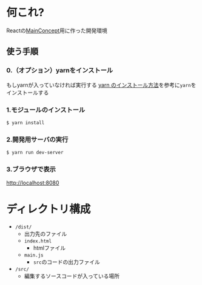# 何これ? 
Reactの[MainConcept](https://ja.reactjs.org/docs/hello-world.html)用に作った開発環境

## 使う手順

### 0.（オプション）yarnをインストール
もしyarnが入っていなければ実行する
[yarn のインストール方法](https://yarnpkg.com/lang/ja/docs/install/)を参考に`yarn`をインストールする

### 1.モジュールのインストール

```bash
$ yarn install
```

### 2.開発用サーバの実行
```bash
$ yarn run dev-server
```

### 3.ブラウザで表示
[http://localhost:8080](http://localhost:8080)

# ディレクトリ構成

- `/dist/`
    - 出力先のファイル
    - `index.html`
      - htmlファイル
    - `main.js`
      - `src`のコードの出力ファイル
- `/src/`
    - 編集するソースコードが入っている場所
